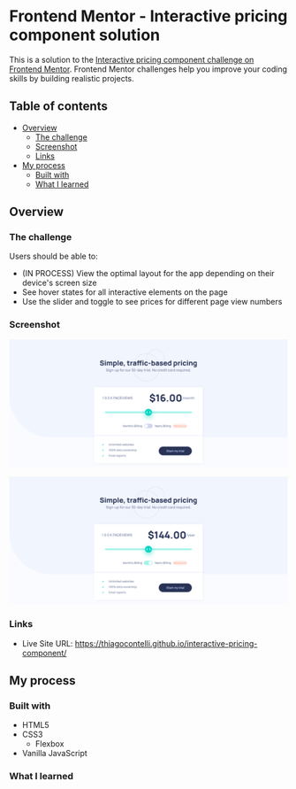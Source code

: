 # Frontend Mentor - Interactive pricing component solution

This is a solution to the [Interactive pricing component challenge on Frontend Mentor](https://www.frontendmentor.io/challenges/interactive-pricing-component-t0m8PIyY8). Frontend Mentor challenges help you improve your coding skills by building realistic projects. 

## Table of contents

- [Overview](#overview)
  - [The challenge](#the-challenge)
  - [Screenshot](#screenshot)
  - [Links](#links)
- [My process](#my-process)
  - [Built with](#built-with)
  - [What I learned](#what-i-learned)

## Overview

### The challenge

Users should be able to:

- (IN PROCESS) View the optimal layout for the app depending on their device's screen size 
- See hover states for all interactive elements on the page
- Use the slider and toggle to see prices for different page view numbers

### Screenshot

![](./images/screenshot.png)

![](./images/screenshot2.png)

### Links

- Live Site URL: https://thiagocontelli.github.io/interactive-pricing-component/

## My process

### Built with

- HTML5
- CSS3
  - Flexbox
- Vanilla JavaScript

### What I learned

